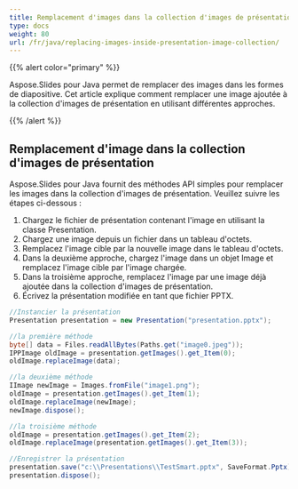 ```yaml
---
title: Remplacement d'images dans la collection d'images de présentation
type: docs
weight: 80
url: /fr/java/replacing-images-inside-presentation-image-collection/
---
```


{{% alert color="primary" %}} 

Aspose.Slides pour Java permet de remplacer des images dans les formes de diapositive. Cet article explique comment remplacer une image ajoutée à la collection d'images de présentation en utilisant différentes approches.

{{% /alert %}} 
## **Remplacement d'image dans la collection d'images de présentation**
Aspose.Slides pour Java fournit des méthodes API simples pour remplacer les images dans la collection d'images de présentation. Veuillez suivre les étapes ci-dessous :

1. Chargez le fichier de présentation contenant l'image en utilisant la classe Presentation.
1. Chargez une image depuis un fichier dans un tableau d'octets.
1. Remplacez l'image cible par la nouvelle image dans le tableau d'octets.
1. Dans la deuxième approche, chargez l'image dans un objet Image et remplacez l'image cible par l'image chargée.
1. Dans la troisième approche, remplacez l'image par une image déjà ajoutée dans la collection d'images de présentation.
1. Écrivez la présentation modifiée en tant que fichier PPTX.

```java
//Instancier la présentation
Presentation presentation = new Presentation("presentation.pptx");

//la première méthode
byte[] data = Files.readAllBytes(Paths.get("image0.jpeg"));
IPPImage oldImage = presentation.getImages().get_Item(0);
oldImage.replaceImage(data);

//la deuxième méthode
IImage newImage = Images.fromFile("image1.png");
oldImage = presentation.getImages().get_Item(1);
oldImage.replaceImage(newImage);
newImage.dispose();

//la troisième méthode
oldImage = presentation.getImages().get_Item(2);
oldImage.replaceImage(presentation.getImages().get_Item(3));

//Enregistrer la présentation
presentation.save("c:\\Presentations\\TestSmart.pptx", SaveFormat.Pptx);
presentation.dispose();
```